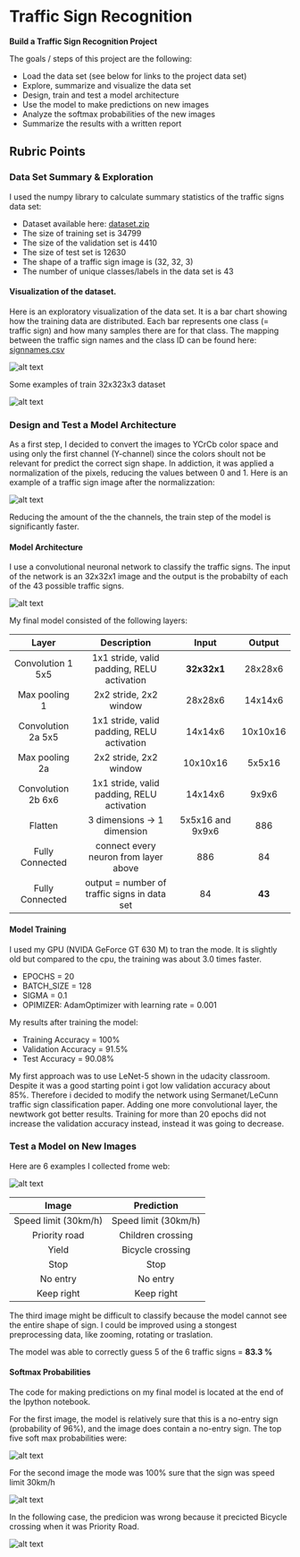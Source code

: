 # **Traffic Sign Recognition** 

**Build a Traffic Sign Recognition Project**

The goals / steps of this project are the following:
* Load the data set (see below for links to the project data set)
* Explore, summarize and visualize the data set
* Design, train and test a model architecture
* Use the model to make predictions on new images
* Analyze the softmax probabilities of the new images
* Summarize the results with a written report


[//]: # (Image References)

[image1]: ./examples/visualization.png "Visualization"
[image2]: ./examples/example_dataset.jpg "Dataset"
[image3]: ./examples/grayscale.jpg "Normalized"
[image4]: ./examples/web.jpg "Web"
[image5]: ./examples/softmax.jpg "Softmax"
[image6]: ./examples/softmax2.jpg "Softmax"
[image7]: ./examples/softmax3.png "Softmax"
[image8]: ./images/modifiedLeNet.jpeg "Model"

## Rubric Points

### Data Set Summary & Exploration

I used the numpy library to calculate summary statistics of the traffic signs data set:

* Dataset available here: [dataset.zip](https://d17h27t6h515a5.cloudfront.net/topher/2017/February/5898cd6f_traffic-signs-data/traffic-signs-data.zip)
* The size of training set is 34799
* The size of the validation set is 4410
* The size of test set is 12630
* The shape of a traffic sign image is (32, 32, 3)
* The number of unique classes/labels in the data set is 43

#### Visualization of the dataset.

Here is an exploratory visualization of the data set. It is a bar chart showing how the training data are distributed.
Each bar represents one class (= traffic sign) and how many samples there are for that class. The mapping between the traffic sign names and the class ID can be found here: [signnames.csv](./signnames.csv)

![alt text][image1]

Some examples of train 32x323x3 dataset

![alt text][image2]

### Design and Test a Model Architecture

As a first step, I decided to convert the images to YCrCb color space and using only the first channel (Y-channel) since the colors shoult not be relevant for predict the correct sign shape. In addiction, it was applied a normalization of the pixels, reducing the values between 0 and 1. Here is an example of a traffic sign image after the normalizzation:

![alt text][image3]

Reducing the amount of the the channels, the train step of the model is significantly faster. 

#### Model Architecture
 
I use a convolutional neuronal network to classify the traffic signs. The input of the network is an 32x32x1 image and the output is the probabilty of each of the 43 possible traffic signs.

![alt text][image8]
 
 My final model consisted of the following layers:

| Layer         		|     Description	        					| Input |Output| 
|:---------------------:|:---------------------------------------------:| :----:|:-----:|
| Convolution 1 5x5     	| 1x1 stride, valid padding, RELU activation 	|**32x32x1**|28x28x6|
| Max pooling 1			| 2x2 stride, 2x2 window						|28x28x6|14x14x6|
| Convolution 2a 5x5 	    | 1x1 stride, valid padding, RELU activation 	|14x14x6|10x10x16|
| Max pooling 2a			| 2x2 stride, 2x2 window	   					|10x10x16|5x5x16|
| Convolution 2b 6x6 		| 1x1 stride, valid padding, RELU activation    |14x14x6|9x9x6|
| Flatten				| 3 dimensions -> 1 dimension					|5x5x16 and 9x9x6 | 886|
| Fully Connected | connect every neuron from layer above			|886|84|
| Fully Connected | output = number of traffic signs in data set	|84|**43**|


#### Model Training
I used my GPU (NVIDA GeForce GT 630 M) to tran the mode. It is slightly old but compared to the cpu, the training was about 3.0 times faster.

* EPOCHS = 20
* BATCH_SIZE = 128
* SIGMA = 0.1
* OPIMIZER: AdamOptimizer with learning rate = 0.001

My results after training the model:
* Training Accuracy = 100% 
* Validation Accuracy = 91.5%
* Test Accuracy = 90.08%

My first approach was to use LeNet-5 shown in the udacity classroom. Despite it was a good starting point i got low validation accuracy about 85%. Therefore i decided to modify the network using Sermanet/LeCunn traffic sign classification paper.
Adding one more convolutional layer, the newtwork got better results. Training for more than 20 epochs did not increase the validation accuracy instead, instead it was going to decrease. 
 
### Test a Model on New Images

Here are 6 examples I collected frome web:

![alt text][image4] 

| Image			        |     Prediction		| 
|:---------------------:|:---------------------:| 
| Speed limit (30km/h)  | Speed limit (30km/h)  | 
| Priority road   		| Children crossing 	|
| Yield			| Bicycle crossing				|
| Stop		| Stop					|
| No entry		| No entry  |
| Keep right | Keep right |

The third image might be difficult to classify because the model cannot see the entire shape of sign. I could be improved using a stongest preprocessing data, like zooming, rotating or traslation.

The model was able to correctly guess 5 of the 6 traffic signs = **83.3 %** 
#### Softmax Probabilities
The code for making predictions on my final model is located at the end of the Ipython notebook.

For the first image, the model is relatively sure that this is a no-entry sign (probability of 96%), and the image does contain a no-entry sign. The top five soft max probabilities were:

![alt text][image5] 

For the second image the mode was 100% sure that the sign was speed limit 30km/h

![alt text][image6]

In the following case, the predicion was wrong because it precicted Bicycle crossing when it was Priority Road.

![alt text][image7]
